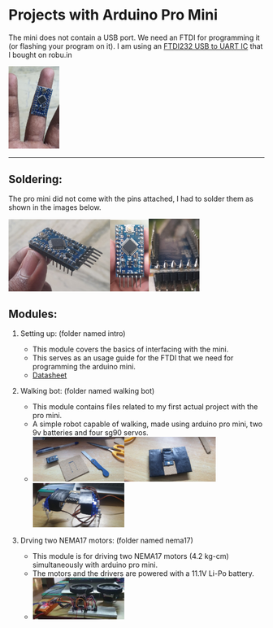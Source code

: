 # Projects with Arduino Pro Mini

The mini does not contain a USB port. We need an FTDI for programming it (or flashing your program on it). I am using an [FTDI232 USB to UART IC](https://robu.in/product/ft232rl-usb-to-ttl-5v-3-3v-download-cable-to-serial-adapter-module-for-arduino/) that I bought on robu.in

<img src="./images/mini.jpg" alt="Scale" width="100"/>

***

## Soldering:

The pro mini did not come with the pins attached, I had to solder them as shown in the images below.

<img src="./images/solder1.jpg" alt="drawing" width="200"/><img src="./images/solder2.jpg" alt="drawing" width="76"/><img src="./images/solder3.jpg" alt="drawing" width="100"/>

## Modules:

1. Setting up: (folder named intro)
    * This module covers the basics of interfacing with the mini.
    * This serves as an usage guide for the FTDI that we need for programming the arduino mini.
    * [Datasheet](http://www.ftdichip.com/Support/Documents/DataSheets/ICs/DS_FT232R.pdf)

2. Walking bot: (folder named walking bot)
    * This module contains files related to my first actual project with the pro mini.
    * A simple robot capable of walking, made using arduino pro mini, two 9v batteries and four sg90 servos.
    * <img src="./images/walking_initial.jpg" alt="drawing" width="180"/><img src="./images/walking_early.jpg" alt="drawing" width="180"/><img src="./images/walking_mid.jpg" alt="drawing" width="180"/>
  
2. Drving two NEMA17 motors: (folder named nema17)
    * This module is for driving two NEMA17 motors (4.2 kg-cm) simultaneously with arduino pro mini.
    * The motors and the drivers are powered with a 11.1V Li-Po battery.
    * <img src="./images/nemasetup.jpg" alt="drawing" width="180"/>